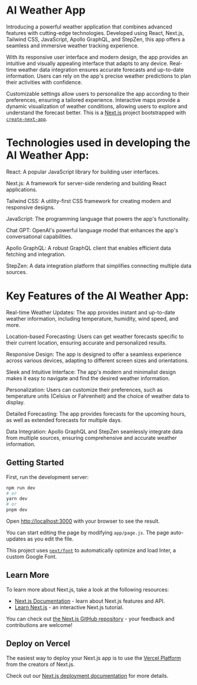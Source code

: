 # AI Weather App
Introducing a powerful weather application that combines advanced features with cutting-edge technologies. Developed using React, Next.js, Tailwind CSS, JavaScript, Apollo GraphQL, and StepZen, this app offers a seamless and immersive weather tracking experience.

With its responsive user interface and modern design, the app provides an intuitive and visually appealing interface that adapts to any device. Real-time weather data integration ensures accurate forecasts and up-to-date information. Users can rely on the app's precise weather predictions to plan their activities with confidence.

Customizable settings allow users to personalize the app according to their preferences, ensuring a tailored experience. Interactive maps provide a dynamic visualization of weather conditions, allowing users to explore and understand the forecast better.
This is a [Next.js](https://nextjs.org/) project bootstrapped with [`create-next-app`](https://github.com/vercel/next.js/tree/canary/packages/create-next-app).

# Technologies used in developing the AI Weather App:

React: A popular JavaScript library for building user interfaces.

Next.js: A framework for server-side rendering and building React applications.

Tailwind CSS: A utility-first CSS framework for creating modern and responsive designs.

JavaScript: The programming language that powers the app's functionality.

Chat GPT: OpenAI's powerful language model that enhances the app's conversational capabilities.

Apollo GraphQL: A robust GraphQL client that enables efficient data fetching and integration.

StepZen: A data integration platform that simplifies connecting multiple data sources.

# Key Features of the AI Weather App:

Real-time Weather Updates: The app provides instant and up-to-date weather information, including temperature, humidity, wind speed, and more.

Location-based Forecasting: Users can get weather forecasts specific to their current location, ensuring accurate and personalized results.

Responsive Design: The app is designed to offer a seamless experience across various devices, adapting to different screen sizes and orientations.

Sleek and Intuitive Interface: The app's modern and minimalist design makes it easy to navigate and find the desired weather information.

Personalization: Users can customize their preferences, such as temperature units (Celsius or Fahrenheit) and the choice of weather data to display.

Detailed Forecasting: The app provides forecasts for the upcoming hours, as well as extended forecasts for multiple days.

Data Integration: Apollo GraphQL and StepZen seamlessly integrate data from multiple sources, ensuring comprehensive and accurate weather information.

## Getting Started

First, run the development server:

```bash
npm run dev
# or
yarn dev
# or
pnpm dev
```

Open [http://localhost:3000](http://localhost:3000) with your browser to see the result.

You can start editing the page by modifying `app/page.js`. The page auto-updates as you edit the file.

This project uses [`next/font`](https://nextjs.org/docs/basic-features/font-optimization) to automatically optimize and load Inter, a custom Google Font.

## Learn More

To learn more about Next.js, take a look at the following resources:

- [Next.js Documentation](https://nextjs.org/docs) - learn about Next.js features and API.
- [Learn Next.js](https://nextjs.org/learn) - an interactive Next.js tutorial.

You can check out [the Next.js GitHub repository](https://github.com/vercel/next.js/) - your feedback and contributions are welcome!

## Deploy on Vercel

The easiest way to deploy your Next.js app is to use the [Vercel Platform](https://vercel.com/new?utm_medium=default-template&filter=next.js&utm_source=create-next-app&utm_campaign=create-next-app-readme) from the creators of Next.js.

Check out our [Next.js deployment documentation](https://nextjs.org/docs/deployment) for more details.
